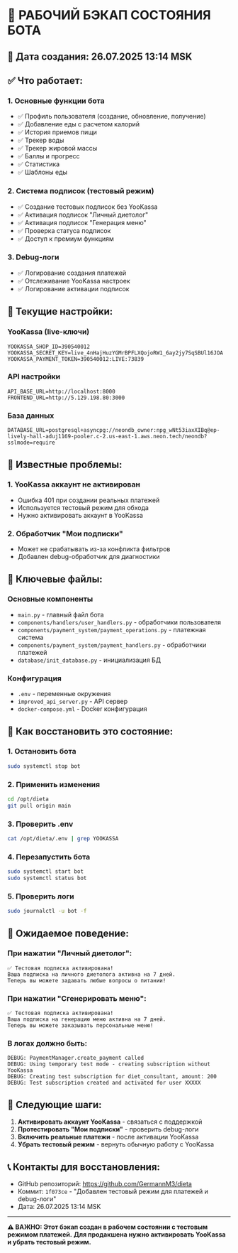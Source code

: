 # 🔄 РАБОЧИЙ БЭКАП СОСТОЯНИЯ БОТА

## 📅 Дата создания: 26.07.2025 13:14 MSK

## ✅ Что работает:

### 1. **Основные функции бота**
- ✅ Профиль пользователя (создание, обновление, получение)
- ✅ Добавление еды с расчетом калорий
- ✅ История приемов пищи
- ✅ Трекер воды
- ✅ Трекер жировой массы
- ✅ Баллы и прогресс
- ✅ Статистика
- ✅ Шаблоны еды

### 2. **Система подписок (тестовый режим)**
- ✅ Создание тестовых подписок без YooKassa
- ✅ Активация подписок "Личный диетолог"
- ✅ Активация подписок "Генерация меню"
- ✅ Проверка статуса подписок
- ✅ Доступ к премиум функциям

### 3. **Debug-логи**
- ✅ Логирование создания платежей
- ✅ Отслеживание YooKassa настроек
- ✅ Логирование активации подписок

## 🔧 Текущие настройки:

### YooKassa (live-ключи)
```
YOOKASSA_SHOP_ID=390540012
YOOKASSA_SECRET_KEY=live_4nHajHuzYGMrBPFLXQojoRW1_6ay2jy7SqSBUl16JOA
YOOKASSA_PAYMENT_TOKEN=390540012:LIVE:73839
```

### API настройки
```
API_BASE_URL=http://localhost:8000
FRONTEND_URL=http://5.129.198.80:3000
```

### База данных
```
DATABASE_URL=postgresql+asyncpg://neondb_owner:npg_wNt53iaxXIBq@ep-lively-hall-aduj1169-pooler.c-2.us-east-1.aws.neon.tech/neondb?sslmode=require
```

## 🚨 Известные проблемы:

### 1. **YooKassa аккаунт не активирован**
- Ошибка 401 при создании реальных платежей
- Используется тестовый режим для обхода
- Нужно активировать аккаунт в YooKassa

### 2. **Обработчик "Мои подписки"**
- Может не срабатывать из-за конфликта фильтров
- Добавлен debug-обработчик для диагностики

## 📁 Ключевые файлы:

### Основные компоненты
- `main.py` - главный файл бота
- `components/handlers/user_handlers.py` - обработчики пользователя
- `components/payment_system/payment_operations.py` - платежная система
- `components/payment_system/payment_handlers.py` - обработчики платежей
- `database/init_database.py` - инициализация БД

### Конфигурация
- `.env` - переменные окружения
- `improved_api_server.py` - API сервер
- `docker-compose.yml` - Docker конфигурация

## 🔄 Как восстановить это состояние:

### 1. Остановить бота
```bash
sudo systemctl stop bot
```

### 2. Применить изменения
```bash
cd /opt/dieta
git pull origin main
```

### 3. Проверить .env
```bash
cat /opt/dieta/.env | grep YOOKASSA
```

### 4. Перезапустить бота
```bash
sudo systemctl start bot
sudo systemctl status bot
```

### 5. Проверить логи
```bash
sudo journalctl -u bot -f
```

## 🎯 Ожидаемое поведение:

### При нажатии "Личный диетолог":
```
✅ Тестовая подписка активирована!
Ваша подписка на личного диетолога активна на 7 дней.
Теперь вы можете задавать любые вопросы о питании!
```

### При нажатии "Сгенерировать меню":
```
✅ Тестовая подписка активирована!
Ваша подписка на генерацию меню активна на 7 дней.
Теперь вы можете заказывать персональные меню!
```

### В логах должно быть:
```
DEBUG: PaymentManager.create_payment called
DEBUG: Using temporary test mode - creating subscription without YooKassa
DEBUG: Creating test subscription for diet_consultant, amount: 200
DEBUG: Test subscription created and activated for user XXXXX
```

## 🚀 Следующие шаги:

1. **Активировать аккаунт YooKassa** - связаться с поддержкой
2. **Протестировать "Мои подписки"** - проверить debug-логи
3. **Включить реальные платежи** - после активации YooKassa
4. **Убрать тестовый режим** - вернуть обычную работу с YooKassa

## 📞 Контакты для восстановления:
- GitHub репозиторий: https://github.com/GermannM3/dieta
- Коммит: `1f073ce` - "Добавлен тестовый режим для платежей и debug-логи"
- Дата: 26.07.2025 13:14 MSK

---
**⚠️ ВАЖНО: Этот бэкап создан в рабочем состоянии с тестовым режимом платежей.**
**Для продакшена нужно активировать YooKassa и убрать тестовый режим.** 